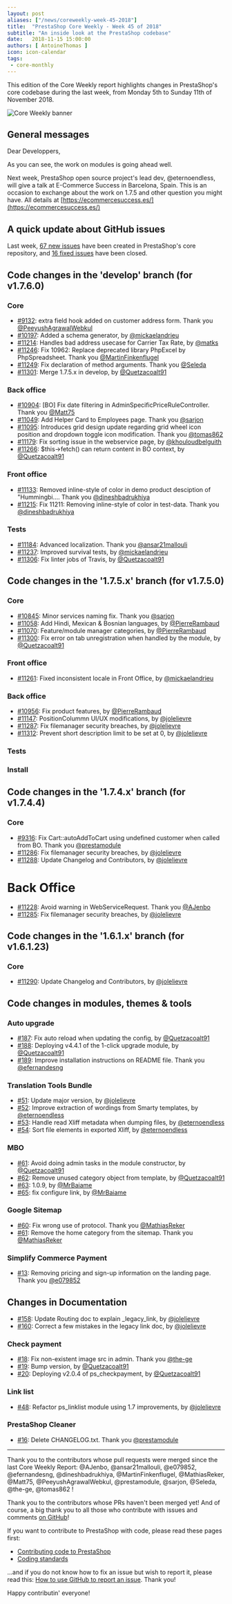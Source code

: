 ```yaml
---
layout: post
aliases: ["/news/coreweekly-week-45-2018"]
title:  "PrestaShop Core Weekly - Week 45 of 2018"
subtitle: "An inside look at the PrestaShop codebase"
date:   2018-11-15 15:00:00
authors: [ AntoineThomas ]
icon: icon-calendar
tags:
 - core-monthly
---
```


This edition of the Core Weekly report highlights changes in PrestaShop's core codebase during the last week, from Monday 5th to Sunday 11th of November 2018.

![Core Weekly banner](/assets/images/2017/04/core_weekly_banner.jpg)


## General messages

Dear Developpers,

As you can see, the work on modules is going ahead well.

Next week, PrestaShop open source project's lead dev, @eternoendless, will give a talk at E-Commerce Success in Barcelona, Spain. This is an occasion to exchange about the work on 1.7.5 and other question you might have. All details at [https://ecommercesuccess.es/](https://ecommercesuccess.es/)


## A quick update about GitHub issues

Last week, [67 new issues](https://github.com/PrestaShop/PrestaShop/issues?utf8=%E2%9C%93&q=is:issue+created:2018-11-05..2018-11-11) have been created in PrestaShop's core repository, and [16 fixed issues](https://github.com/PrestaShop/PrestaShop/issues?utf8=%E2%9C%93&q=is:issue+label:fixed+closed:2018-11-05..2018-11-11) have been closed.

## Code changes in the 'develop' branch (for v1.7.6.0)

### Core

* [#9132](https://github.com/PrestaShop/PrestaShop/pull/9132): extra field hook added on customer address form. Thank you [@PeeyushAgrawalWebkul](https://github.com/PeeyushAgrawalWebkul)
* [#10197](https://github.com/PrestaShop/PrestaShop/pull/10197): Added a schema generator, by [@mickaelandrieu](https://github.com/mickaelandrieu)
* [#11214](https://github.com/PrestaShop/PrestaShop/pull/11214): Handles bad address usecase for Carrier Tax Rate, by [@matks](https://github.com/matks)
* [#11246](https://github.com/PrestaShop/PrestaShop/pull/11246): Fix 10962: Replace deprecated library PhpExcel by PhpSpreadsheet. Thank you [@MartinFinkenflugel](https://github.com/MartinFinkenflugel)
* [#11249](https://github.com/PrestaShop/PrestaShop/pull/11249): Fix declaration of method arguments. Thank you [@Seleda](https://github.com/Seleda)
* [#11301](https://github.com/PrestaShop/PrestaShop/pull/11301): Merge 1.7.5.x in develop, by [@Quetzacoalt91](https://github.com/Quetzacoalt91)


### Back office

* [#10904](https://github.com/PrestaShop/PrestaShop/pull/10904): [BO] Fix date filtering in AdminSpecificPriceRuleController. Thank you [@Matt75](https://github.com/Matt75)
* [#11049](https://github.com/PrestaShop/PrestaShop/pull/11049): Add Helper Card to Employees page. Thank you [@sarjon](https://github.com/sarjon)
* [#11095](https://github.com/PrestaShop/PrestaShop/pull/11095): Introduces grid design update regarding grid wheel icon position and dropdown toggle icon modification. Thank you [@tomas862](https://github.com/tomas862)
* [#11179](https://github.com/PrestaShop/PrestaShop/pull/11179): Fix sorting issue in the webservice page, by [@khouloudbelguith](https://github.com/khouloudbelguith)
* [#11266](https://github.com/PrestaShop/PrestaShop/pull/11266): $this->fetch() can return content in BO context, by [@Quetzacoalt91](https://github.com/Quetzacoalt91)


### Front office

* [#11133](https://github.com/PrestaShop/PrestaShop/pull/11133): Removed inline-style of color in demo product desciption of "Hummingbi…. Thank you [@dineshbadrukhiya](https://github.com/dineshbadrukhiya)
* [#11215](https://github.com/PrestaShop/PrestaShop/pull/11215): Fix 11211: Removing inline-style of color in test-data. Thank you [@dineshbadrukhiya](https://github.com/dineshbadrukhiya)


### Tests

* [#11184](https://github.com/PrestaShop/PrestaShop/pull/11184): Advanced localization. Thank you [@ansar21mallouli](https://github.com/ansar21mallouli)
* [#11237](https://github.com/PrestaShop/PrestaShop/pull/11237): Improved survival tests, by [@mickaelandrieu](https://github.com/mickaelandrieu)
* [#11306](https://github.com/PrestaShop/PrestaShop/pull/11306): Fix linter jobs of Travis, by [@Quetzacoalt91](https://github.com/Quetzacoalt91)



## Code changes in the '1.7.5.x' branch (for v1.7.5.0)

### Core

* [#10845](https://github.com/PrestaShop/PrestaShop/pull/10845): Minor services naming fix. Thank you [@sarjon](https://github.com/sarjon)
* [#11058](https://github.com/PrestaShop/PrestaShop/pull/11058): Add Hindi, Mexican & Bosnian languages, by [@PierreRambaud](https://github.com/PierreRambaud)
* [#11070](https://github.com/PrestaShop/PrestaShop/pull/11070): Feature/module manager categories, by [@PierreRambaud](https://github.com/PierreRambaud)
* [#11300](https://github.com/PrestaShop/PrestaShop/pull/11300): Fix error on tab unregistration when handled by the module, by [@Quetzacoalt91](https://github.com/Quetzacoalt91)


### Front office

* [#11261](https://github.com/PrestaShop/PrestaShop/pull/11261): Fixed inconsistent locale in Front Office, by [@mickaelandrieu](https://github.com/mickaelandrieu)


### Back office

* [#10956](https://github.com/PrestaShop/PrestaShop/pull/10956): Fix product features, by [@PierreRambaud](https://github.com/PierreRambaud)
* [#11147](https://github.com/PrestaShop/PrestaShop/pull/11147): PositionColummn UI/UX modifications, by [@jolelievre](https://github.com/jolelievre)
* [#11287](https://github.com/PrestaShop/PrestaShop/pull/11287): Fix filemanager security breaches, by [@jolelievre](https://github.com/jolelievre)
* [#11312](https://github.com/PrestaShop/PrestaShop/pull/11312): Prevent short description limit to be set at 0, by [@jolelievre](https://github.com/jolelievre)


### Tests



### Install



## Code changes in the '1.7.4.x' branch (for v1.7.4.4)

### Core

* [#9316](https://github.com/PrestaShop/PrestaShop/pull/9316): Fix Cart::autoAddToCart using undefined customer when called from BO. Thank you [@prestamodule](https://github.com/prestamodule)
* [#11286](https://github.com/PrestaShop/PrestaShop/pull/11286): Fix filemanager security breaches, by [@jolelievre](https://github.com/jolelievre)
* [#11288](https://github.com/PrestaShop/PrestaShop/pull/11288): Update Changelog and Contributors, by [@jolelievre](https://github.com/jolelievre)


# Back Office

* [#11228](https://github.com/PrestaShop/PrestaShop/pull/11228): Avoid warning in WebServiceRequest. Thank you [@AJenbo](https://github.com/AJenbo)
* [#11285](https://github.com/PrestaShop/PrestaShop/pull/11285): Fix filemanager security breaches, by [@jolelievre](https://github.com/jolelievre)


## Code changes in the '1.6.1.x' branch (for v1.6.1.23)

### Core

* [#11290](https://github.com/PrestaShop/PrestaShop/pull/11290): Update Changelog and Contributors, by [@jolelievre](https://github.com/jolelievre)


## Code changes in modules, themes & tools

### Auto upgrade

* [#187](https://github.com/PrestaShop/autoupgrade/pull/187): Fix auto reload when updating the config, by [@Quetzacoalt91](https://github.com/Quetzacoalt91)
* [#188](https://github.com/PrestaShop/autoupgrade/pull/188): Deploying v4.4.1 of the 1-click upgrade module, by [@Quetzacoalt91](https://github.com/Quetzacoalt91)
* [#189](https://github.com/PrestaShop/autoupgrade/pull/189): Improve installation instructions on README file. Thank you [@efernandesng](https://github.com/efernandesng)


### Translation Tools Bundle

* [#51](https://github.com/PrestaShop/ps_linklist/pull/51): Update major version, by [@jolelievre](https://github.com/jolelievre)
* [#52](https://github.com/PrestaShop/TranslationToolsBundle/pull/52): Improve extraction of wordings from Smarty templates, by [@eternoendless](https://github.com/eternoendless)
* [#53](https://github.com/PrestaShop/TranslationToolsBundle/pull/53): Handle read Xliff metadata when dumping files, by [@eternoendless](https://github.com/eternoendless)
* [#54](https://github.com/PrestaShop/TranslationToolsBundle/pull/54): Sort file elements in exported Xliff, by [@eternoendless](https://github.com/eternoendless)


### MBO

* [#61](https://github.com/PrestaShop/ps_mbo/pull/61): Avoid doing admin tasks in the module constructor, by [@Quetzacoalt91](https://github.com/Quetzacoalt91)
* [#62](https://github.com/PrestaShop/ps_mbo/pull/62): Remove unused category object from template, by [@Quetzacoalt91](https://github.com/Quetzacoalt91)
* [#63](https://github.com/PrestaShop/ps_mbo/pull/63):  1.0.9, by [@MrBaiame](https://github.com/MrBaiame)
* [#65](https://github.com/PrestaShop/ps_mbo/pull/65): fix configure link, by [@MrBaiame](https://github.com/MrBaiame)


### Google Sitemap

* [#60](https://github.com/PrestaShop/gsitemap/pull/60): Fix wrong use of protocol. Thank you [@MathiasReker](https://github.com/MathiasReker)
* [#61](https://github.com/PrestaShop/gsitemap/pull/61): Remove the home category from the sitemap. Thank you [@MathiasReker](https://github.com/MathiasReker)


### Simplify Commerce Payment

* [#13](https://github.com/PrestaShop/simplifycommerce/pull/13): Removing pricing and sign-up information on the landing page. Thank you [@e079852](https://github.com/e079852)


## Changes in Documentation

* [#158](https://github.com/PrestaShop/docs/pull/158): Update Routing doc to explain _legacy_link, by [@jolelievre](https://github.com/jolelievre)
* [#160](https://github.com/PrestaShop/docs/pull/160): Correct a few mistakes in the legacy link doc, by [@jolelievre](https://github.com/jolelievre)


### Check payment

* [#18](https://github.com/PrestaShop/ps_checkpayment/pull/18): Fix non-existent image src in admin. Thank you [@the-ge](https://github.com/the-ge)
* [#19](https://github.com/PrestaShop/ps_checkpayment/pull/19): Bump version, by [@Quetzacoalt91](https://github.com/Quetzacoalt91)
* [#20](https://github.com/PrestaShop/ps_checkpayment/pull/20): Deploying v2.0.4 of ps_checkpayment, by [@Quetzacoalt91](https://github.com/Quetzacoalt91)


### Link list

* [#48](https://github.com/PrestaShop/ps_linklist/pull/48): Refactor ps_linklist module using 1.7 improvements, by [@jolelievre](https://github.com/jolelievre)

### PrestaShop Cleaner

* [#16](https://github.com/PrestaShop/pscleaner/pull/16): Delete CHANGELOG.txt. Thank you [@prestamodule](https://github.com/prestamodule)


<hr />

Thank you to the contributors whose pull requests were merged since the last Core Weekly Report: @AJenbo, @ansar21mallouli, @e079852, @efernandesng, @dineshbadrukhiya, @MartinFinkenflugel, @MathiasReker, @Matt75, @PeeyushAgrawalWebkul, @prestamodule, @sarjon, @Seleda, @the-ge, @tomas862 !

Thank you to the contributors whose PRs haven't been merged yet! And of course, a big thank you to all those who contribute with issues and comments [on GitHub](https://github.com/PrestaShop/PrestaShop)!

If you want to contribute to PrestaShop with code, please read these pages first:

 * [Contributing code to PrestaShop](https://devdocs.prestashop.com/1.7/contribute/contribution-guidelines/)
 * [Coding standards](https://devdocs.prestashop.com/1.7/development/coding-standards/)

...and if you do not know how to fix an issue but wish to report it, please read this: [How to use GitHub to report an issue](https://devdocs.prestashop.com/1.7/contribute/contribute-reporting-issues/). Thank you!

Happy contributin' everyone!
